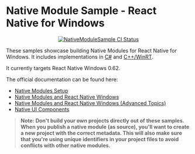 # Native Module Sample - React Native for Windows

<p align="center">
  <a href="https://github.com/microsoft/react-native-windows-samples/actions?query=workflow%3A%NativeModuleSample+CI%22">
    <img src="https://github.com/microsoft/react-native-windows-samples/workflows/NativeModuleSample%20CI/badge.svg" alt="NativeModuleSample CI Status" />
  </a>
</p>

These samples showcase building Native Modules for React Native for Windows. It includes implementations in [C#](./csharp/) and [C++/WinRT](./cppwinrt/).

It currently targets React Native Windows 0.62.

The official documentation can be found here:

* [Native Modules Setup](https://microsoft.github.io/react-native-windows/docs/native-modules-setup)
* [Native Modules and React Native Windows](https://microsoft.github.io/react-native-windows/docs/native-modules)
* [Native Modules and React Native Windows (Advanced Topics)](https://microsoft.github.io/react-native-windows/docs/native-modules-advanced)
* [Native UI Components](https://microsoft.github.io/react-native-windows/docs/view-managers)

>**Note: Don't build your own projects directly out of these samples. When you publish a native module (as source), you'll want to create a new project with the correct metadata. This will also make sure that you're using unique identifiers in your project files to avoid conflicts with other native modules.**
